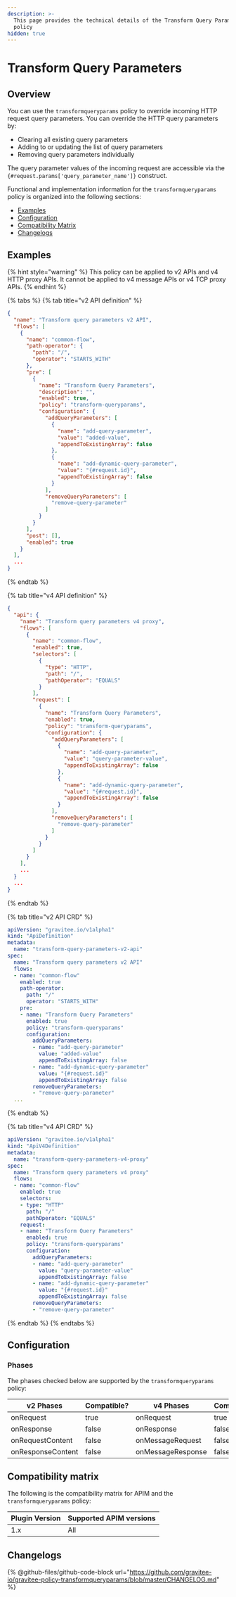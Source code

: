 ```yaml
---
description: >-
  This page provides the technical details of the Transform Query Parameters
  policy
hidden: true
---
```


# Transform Query Parameters

## Overview

You can use the `transformqueryparams` policy to override incoming HTTP request query parameters. You can override the HTTP query parameters by:

* Clearing all existing query parameters
* Adding to or updating the list of query parameters
* Removing query parameters individually

The query parameter values of the incoming request are accessible via the `{#request.params['query_parameter_name']}` construct.

Functional and implementation information for the `transformqueryparams` policy is organized into the following sections:

* [Examples](transform-query-parameters.md#examples)
* [Configuration](transform-query-parameters.md#configuration)
* [Compatibility Matrix](transform-query-parameters.md#compatibility-matrix)
* [Changelogs](transform-query-parameters.md#changelogs)

## Examples

{% hint style="warning" %}
This policy can be applied to v2 APIs and v4 HTTP proxy APIs. It cannot be applied to v4 message APIs or v4 TCP proxy APIs.
{% endhint %}

{% tabs %}
{% tab title="v2 API definition" %}
```json
{
  "name": "Transform query parameters v2 API",
  "flows": [
    {
      "name": "common-flow",
      "path-operator": {
        "path": "/",
        "operator": "STARTS_WITH"
      },
      "pre": [
        {
          "name": "Transform Query Parameters",
          "description": "",
          "enabled": true,
          "policy": "transform-queryparams",
          "configuration": {
            "addQueryParameters": [
              {
                "name": "add-query-parameter",
                "value": "added-value",
                "appendToExistingArray": false
              },
              {
                "name": "add-dynamic-query-parameter",
                "value": "{#request.id}",
                "appendToExistingArray": false
              }
            ],
            "removeQueryParameters": [
              "remove-query-parameter"
            ]
          }
        }
      ],
      "post": [],
      "enabled": true
    }
  ],
  ...
}
```
{% endtab %}

{% tab title="v4 API definition" %}
```json
{
  "api": {
    "name": "Transform query parameters v4 proxy",
    "flows": [
      {
        "name": "common-flow",
        "enabled": true,
        "selectors": [
          {
            "type": "HTTP",
            "path": "/",
            "pathOperator": "EQUALS"
          }
        ],
        "request": [
          {
            "name": "Transform Query Parameters",
            "enabled": true,
            "policy": "transform-queryparams",
            "configuration": {
              "addQueryParameters": [
                {
                  "name": "add-query-parameter",
                  "value": "query-parameter-value",
                  "appendToExistingArray": false
                },
                {
                  "name": "add-dynamic-query-parameter",
                  "value": "{#request.id}",
                  "appendToExistingArray": false
                }
              ],
              "removeQueryParameters": [
                "remove-query-parameter"
              ]
            }
          }
        ]
      }
    ],
    ...
  }
  ...
}
```
{% endtab %}

{% tab title="v2 API CRD" %}
```yaml
apiVersion: "gravitee.io/v1alpha1"
kind: "ApiDefinition"
metadata:
  name: "transform-query-parameters-v2-api"
spec:
  name: "Transform query parameters v2 API"
  flows:
  - name: "common-flow"
    enabled: true
    path-operator:
      path: "/"
      operator: "STARTS_WITH"
    pre:
    - name: "Transform Query Parameters"
      enabled: true
      policy: "transform-queryparams"
      configuration:
        addQueryParameters:
        - name: "add-query-parameter"
          value: "added-value"
          appendToExistingArray: false
        - name: "add-dynamic-query-parameter"
          value: "{#request.id}"
          appendToExistingArray: false
        removeQueryParameters:
        - "remove-query-parameter"
  ...
```
{% endtab %}

{% tab title="v4 API CRD" %}
```yaml
apiVersion: "gravitee.io/v1alpha1"
kind: "ApiV4Definition"
metadata:
  name: "transform-query-parameters-v4-proxy"
spec:
  name: "Transform query parameters v4 proxy"
  flows:
  - name: "common-flow"
    enabled: true
    selectors:
    - type: "HTTP"
      path: "/"
      pathOperator: "EQUALS"
    request:
    - name: "Transform Query Parameters"
      enabled: true
      policy: "transform-queryparams"
      configuration:
        addQueryParameters:
        - name: "add-query-parameter"
          value: "query-parameter-value"
          appendToExistingArray: false
        - name: "add-dynamic-query-parameter"
          value: "{#request.id}"
          appendToExistingArray: false
        removeQueryParameters:
        - "remove-query-parameter"
```
{% endtab %}
{% endtabs %}

## Configuration

### Phases

The phases checked below are supported by the `transformqueryparams` policy:

<table data-full-width="false"><thead><tr><th width="209">v2 Phases</th><th width="133" data-type="checkbox">Compatible?</th><th width="200.41136671177264">v4 Phases</th><th data-type="checkbox">Compatible?</th></tr></thead><tbody><tr><td>onRequest</td><td>true</td><td>onRequest</td><td>true</td></tr><tr><td>onResponse</td><td>false</td><td>onResponse</td><td>false</td></tr><tr><td>onRequestContent</td><td>false</td><td>onMessageRequest</td><td>false</td></tr><tr><td>onResponseContent</td><td>false</td><td>onMessageResponse</td><td>false</td></tr></tbody></table>

## Compatibility matrix

The following is the compatibility matrix for APIM and the `transformqueryparams` policy:

<table data-full-width="false"><thead><tr><th>Plugin Version</th><th>Supported APIM versions</th></tr></thead><tbody><tr><td>1.x</td><td>All</td></tr></tbody></table>

## Changelogs

{% @github-files/github-code-block url="https://github.com/gravitee-io/gravitee-policy-transformqueryparams/blob/master/CHANGELOG.md" %}
